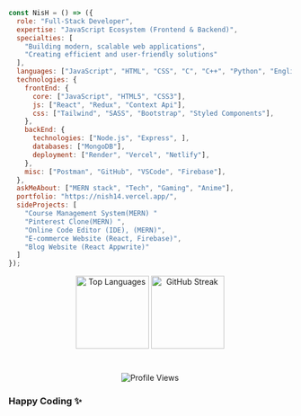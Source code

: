 ~~~js
const NisH = () => ({
  role: "Full-Stack Developer",
  expertise: "JavaScript Ecosystem (Frontend & Backend)",
  specialties: [
    "Building modern, scalable web applications",
    "Creating efficient and user-friendly solutions"
  ],
  languages: ["JavaScript", "HTML", "CSS", "C", "C++", "Python", "English"],
  technologies: {
    frontEnd: {
      core: ["JavaScript", "HTML5", "CSS3"],
      js: ["React", "Redux", "Context Api"],
      css: ["Tailwind", "SASS", "Bootstrap", "Styled Components"],
    },
    backEnd: {
      technologies: ["Node.js", "Express", ],
      databases: ["MongoDB"],
      deployment: ["Render", "Vercel", "Netlify"],
    },
    misc: ["Postman", "GitHub", "VSCode", "Firebase"],
  },
  askMeAbout: ["MERN stack", "Tech", "Gaming", "Anime"],
  portfolio: "https://nish14.vercel.app/",
  sideProjects: [
    "Course Management System(MERN) "
    "Pinterest Clone(MERN) ",
    "Online Code Editor (IDE), (MERN)",
    "E-commerce Website (React, Firebase)",
    "Blog Website (React Appwrite)"
  ]
});
~~~

<div align="center">
  <img src="https://github-readme-stats.vercel.app/api/top-langs?username=NISHANTCHAUHAN1&locale=en&hide_title=false&layout=compact&card_width=320&langs_count=10&theme=dark&hide_border=false&order=2" height="130" alt="Top Languages"/>
  <img src="https://streak-stats.demolab.com?user=NISHANTCHAUHAN1&locale=en&mode=daily&theme=dark&hide_border=false&border_radius=12&order=3" height="130" alt="GitHub Streak"/>
</div>

###

<br clear="both">

<div align="center">
  <img src="https://komarev.com/ghpvc/?username=NISHANTCHAUHAN1&style=for-the-badge&color=blue" alt="Profile Views"/>
</div>

###

<h3 align="left">Happy Coding ✨ </h3>
